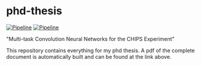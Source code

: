 # phd-thesis

[![Pipeline](https://gitlab.com/JoshTingey/phd-thesis/badges/master/pipeline.svg)](https://gitlab.com/JoshTingey/phd-thesis/pipelines) [![Pipeline](https://img.shields.io/badge/thesis%20link-pdf-blue)](https://joshtingey.gitlab.io/phd-thesis/thesis.pdf)

"Multi-task Convolution Neural Networks for the CHIPS Experiment"

This repository contains everything for my phd thesis. A pdf of the complete document is automatically built and can be found at the link above.